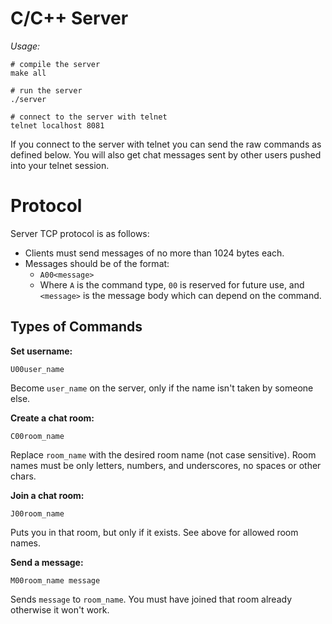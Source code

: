 # C/C++ Server

*Usage:*

```
# compile the server
make all
```

```
# run the server
./server
```

```
# connect to the server with telnet
telnet localhost 8081
```

If you connect to the server with telnet you can send the raw commands as defined below. You will
also get chat messages sent by other users pushed into your telnet session.


# Protocol

Server TCP protocol is as follows:

* Clients must send messages of no more than 1024 bytes each.
* Messages should be of the format:
  * `A00<message>`
  * Where `A` is the command type, `00` is reserved for future use, and `<message>` is the message
  body which can depend on the command.

## Types of Commands

**Set username:**

```
U00user_name
```

Become `user_name` on the server, only if the name isn't taken by someone else.

**Create a chat room:**

```
C00room_name
```

Replace `room_name` with the desired room name (not case sensitive). Room names must be only letters,
numbers, and underscores, no spaces or other chars.

**Join a chat room:**

```
J00room_name
```

Puts you in that room, but only if it exists. See above for allowed room names.

**Send a message:**

```
M00room_name message
```

Sends `message` to `room_name`. You must have joined that room already otherwise it won't work.

